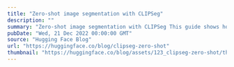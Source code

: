 ```yaml
---
title: "Zero-shot image segmentation with CLIPSeg"
description: ""
summary: "Zero-shot image segmentation with CLIPSeg This guide shows how you can use CLIPSeg, a zero-shot imag..."
pubDate: "Wed, 21 Dec 2022 00:00:00 GMT"
source: "Hugging Face Blog"
url: "https://huggingface.co/blog/clipseg-zero-shot"
thumbnail: "https://huggingface.co/blog/assets/123_clipseg-zero-shot/thumb.png"
---
```


